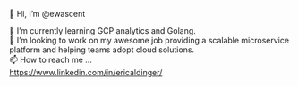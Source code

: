 👋 Hi, I’m @ewascent

🌱 I’m currently learning GCP analytics and Golang.   
💞️ I’m looking to work on my awesome job providing a scalable microservice platform and helping teams adopt cloud solutions.    
📫 How to reach me ...    
https://www.linkedin.com/in/ericaldinger/

<!---
ewascent/ewascent is a ✨ special ✨ repository because its `README.md` (this file) appears on your GitHub profile.
You can click the Preview link to take a look at your changes.
--->
